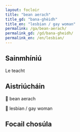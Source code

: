 ```yaml
---
layout: focloir
title: "bean aerach"
title_gd: "bana-ghèidh"
title_en: "lesbian / gay woman"
permalink: /ga/bean-aerach/
permalink_gd: /gd/bana-gheidh/
permalink_en: /en/lesbian/
---
```


## Sainmhíniú

Le teacht

## Aistriúcháin

&#x1f3f4;&#xe0067;&#xe0062;&#xe0073;&#xe0063;&#xe0074;&#xe007f; bean aerach

&#x1f3f4;&#xe0067;&#xe0062;&#xe0065;&#xe006e;&#xe0067;&#xe007f; lesbian / gay woman

## Focail chosúla
